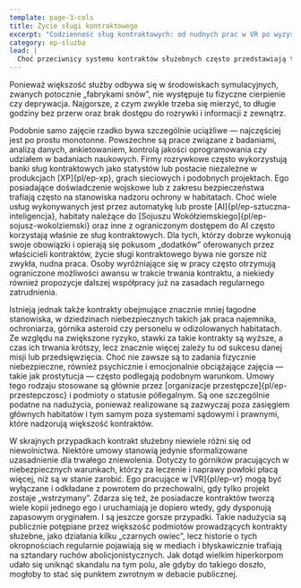 ```yaml
---
template: page-3-cols
title: Życie sługi kontraktowego
excerpt: "Codzienność sług kontraktowych: od nudnych prac w VR po wyzysk i niewolę."
category: ep-sluzba
lead: |
  Choć przeciwnicy systemu kontraktów służebnych często przedstawiają tę formę pracy jako pasmo nieludzkich warunków i bezlitosnego wyzysku, takie sytuacje są raczej wyjątkiem niż normą. Większość sług kontraktowych pracuje na rzecz sponsorów [korporacyjnych]{pl/ep-hiperkorporacja}, którzy oczekują od nich wydajności i niezawodności. Najlepsze rezultaty osiąga się wtedy, gdy warunki pracy są co najwyżej nużące, a słudzy mają możliwość wykazania się, by szybciej zakończyć kontrakt. 
---
```


Ponieważ większość służby odbywa się w środowiskach symulacyjnych, zwanych potocznie „fabrykami snów”, nie występuje tu fizyczne cierpienie czy deprywacja. Najgorsze, z czym zwykle trzeba się mierzyć, to długie godziny bez przerw oraz brak dostępu do rozrywki i informacji z zewnątrz.

Podobnie samo zajęcie rzadko bywa szczególnie uciążliwe — najczęściej jest po prostu monotonne. Powszechne są prace związane z badaniami, analizą danych, ankietowaniem, kontrolą jakości oprogramowania czy udziałem w badaniach naukowych. Firmy rozrywkowe często wykorzystują banki sług kontraktowych jako statystów lub postacie niezależne w produkcjach [XP]{pl/ep-xp}, grach sieciowych i podobnych projektach. Ego posiadające doświadczenie wojskowe lub z zakresu bezpieczeństwa trafiają często na stanowiska nadzoru ochrony w habitatach. Choć wiele usług wykonywanych jest przez automatykę lub proste [AI]{pl/ep-sztuczna-inteligencja}, habitaty należące do [Sojuszu Wokółziemskiego]{pl/ep-sojusz-wokolziemski} oraz inne z ograniczonym dostępem do AI często korzystają właśnie ze sług kontraktowych. Dla tych, którzy dobrze wykonują swoje obowiązki i opierają się pokusom „dodatków” oferowanych przez właścicieli kontraktów, życie sługi kontraktowego bywa nie gorsze niż zwykła, nudna praca. Osoby wyróżniające się w pracy często otrzymują ograniczone możliwości awansu w trakcie trwania kontraktu, a niekiedy również propozycje dalszej współpracy już na zasadach regularnego zatrudnienia.

Istnieją jednak także kontrakty obejmujące znacznie mniej łagodne stanowiska, w dziedzinach niebezpiecznych takich jak praca najemnika, ochroniarza, górnika asteroid czy personelu w odizolowanych habitatach. Ze względu na zwiększone ryzyko, stawki za takie kontrakty są wyższe, a czas ich trwania krótszy, lecz znacznie więcej zależy tu od sukcesu danej misji lub przedsięwzięcia. Choć nie zawsze są to zadania fizycznie niebezpieczne, również psychicznie i emocjonalnie obciążające zajęcia — takie jak prostytucja — często podlegają podobnym warunkom. Umowy tego rodzaju stosowane są głównie przez [organizacje przestępcze]{pl/ep-przestepczosc} i podmioty o statusie półlegalnym. Są one szczególnie podatne na nadużycia, ponieważ realizowane są zazwyczaj poza zasięgiem głównych habitatów i tym samym poza systemami sądowymi i prawnymi, które nadzorują większość kontraktów.

W skrajnych przypadkach kontrakt służebny niewiele różni się od niewolnictwa. Niektóre umowy stanowią jedynie sformalizowane uzasadnienie dla trwałego zniewolenia. Dotyczy to górników pracujących w niebezpiecznych warunkach, którzy za leczenie i naprawy powłoki płacą więcej, niż są w stanie zarobić. Ego pracujące w [VR]{pl/ep-vr} mogą być wyłączane i odkładane z powrotem do przechowalni, gdy tylko projekt zostaje „wstrzymany”. Zdarza się też, że posiadacze kontraktów tworzą wiele kopii jednego ego i uruchamiają je dopiero wtedy, gdy dysponują zapasowym oryginałem. I są jeszcze gorsze przypadki. Takie nadużycia są publicznie potępiane przez większość podmiotów prowadzących kontrakty służebne, jako działania kilku „czarnych owiec”, lecz historie o tych okropnościach regularnie pojawiają się w mediach i błyskawicznie trafiają na sztandary ruchów abolicjonistycznych. Jak dotąd wielkim hiperkorpom udało się uniknąć skandalu na tym polu, ale gdyby do takiego doszło, mogłoby to stać się punktem zwrotnym w debacie publicznej.
